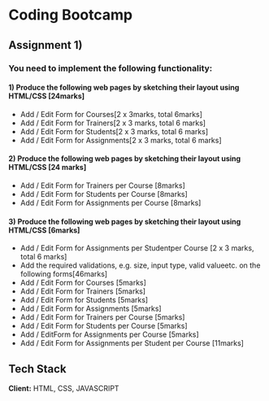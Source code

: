 
# Coding Bootcamp #

## Assignment 1) ##
### You need to implement the following functionality: ###

#### 1) Produce the following web pages by sketching their layout using HTML/CSS [24marks] ####
+ Add / Edit Form for Courses[2 x 3marks, total 6marks]
+ Add / Edit Form for Trainers[2 x 3 marks, total 6 marks]
+ Add / Edit Form for Students[2 x 3 marks, total 6 marks]
+ Add / Edit Form for Assignments[2 x 3 marks, total 6 marks]

#### 2) Produce the following web pages by sketching their layout using HTML/CSS [24 marks] ####
+ Add / Edit Form for Trainers per Course [8marks]
+ Add / Edit Form for Students per Course [8marks]
+ Add / Edit Form for Assignments per Course [8marks]

#### 3) Produce the following web pages by sketching their layout using HTML/CSS [6marks] ####
+ Add / Edit Form for Assignments per Studentper Course [2 x 3 marks, total 6 marks]
+ Add the required validations, e.g. size, input type, valid valueetc. on the following forms[46marks]
+ Add / Edit Form for Courses [5marks]
+ Add / Edit Form for Trainers [5marks]
+ Add / Edit Form for Students [5marks]
+ Add / Edit Form for Assignments [5marks]
+ Add / Edit Form for Trainers per Course [5marks]
+ Add / Edit Form for Students per Course [5marks]
+ Add / EditForm for Assignments per Course [5marks]
+ Add / Edit Form for Assignments per Student per Course [11marks]




## Tech Stack ##

**Client:** HTML, CSS, JAVASCRIPT



